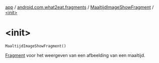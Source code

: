 [app](../../index.md) / [android.com.what2eat.fragments](../index.md) / [MaaltijdImageShowFragment](index.md) / [&lt;init&gt;](./-init-.md)

# &lt;init&gt;

`MaaltijdImageShowFragment()`

[Fragment](#) voor het weergeven van een afbeelding van een maaltijd.

